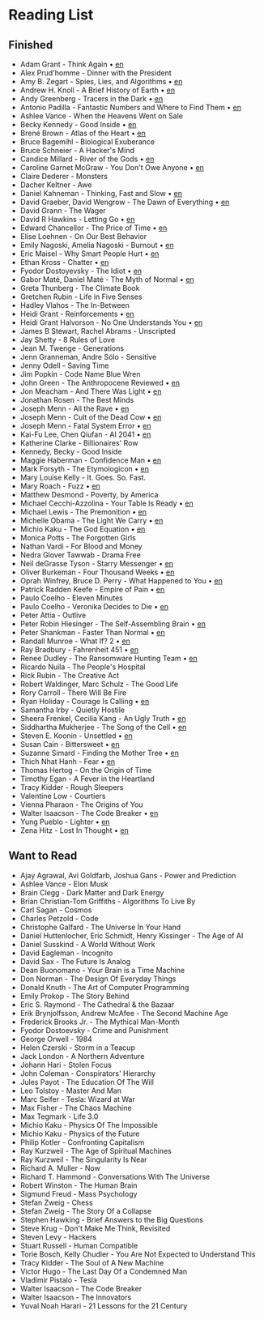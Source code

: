 # Reading List

## Finished

* Adam Grant - Think Again • [en](https://github.com/geovedi/book-notes/blob/main/2021/think-again.md)
* Alex Prud'homme - Dinner with the President
* Amy B. Zegart - Spies, Lies, and Algorithms • [en](https://github.com/geovedi/book-notes/blob/main/2022/spies-lies-and-algorithms.md)
* Andrew H. Knoll - A Brief History of Earth • [en](https://github.com/geovedi/book-notes/blob/main/2021/a-brief-history-of-earth.md)
* Andy Greenberg - Tracers in the Dark • [en](https://github.com/geovedi/book-notes/blob/main/2022/tracers-in-the-dark.md)
* Antonio Padilla - Fantastic Numbers and Where to Find Them • [en](https://github.com/geovedi/book-notes/blob/main/2022/fantastic-numbers-and-where-to-find-them.md)
* Ashlee Vance - When the Heavens Went on Sale
* Becky Kennedy - Good Inside • [en](https://github.com/geovedi/book-notes/blob/main/2022/good-inside.md)
* Brené Brown - Atlas of the Heart • [en](https://github.com/geovedi/book-notes/blob/main/2021/atlas-of-the-heart.md)
* Bruce Bagemihl - Biological Exuberance
* Bruce Schneier - A Hacker's Mind
* Candice Millard - River of the Gods • [en](https://github.com/geovedi/book-notes/blob/main/2022/river-of-the-gods.md)
* Caroline Garnet McGraw - You Don't Owe Anyone • [en](https://github.com/geovedi/book-notes/blob/main/2021/you-don't-owe-anyone.md)
* Claire Dederer - Monsters
* Dacher Keltner - Awe
* Daniel Kahneman - Thinking, Fast and Slow • [en](https://github.com/geovedi/book-notes/blob/main/2011/thinking-fast-and-slow.md)
* David Graeber, David Wengrow - The Dawn of Everything • [en](https://github.com/geovedi/book-notes/blob/main/2021/the-dawn-of-everything.md)
* David Grann - The Wager
* David R Hawkins - Letting Go • [en](https://github.com/geovedi/book-notes/blob/main/2012/letting-go.md)
* Edward Chancellor - The Price of Time • [en](https://github.com/geovedi/book-notes/blob/main/2022/the-price-of-time.md)
* Elise Loehnen - On Our Best Behavior
* Emily Nagoski, Amelia Nagoski - Burnout • [en](https://github.com/geovedi/book-notes/blob/main/2019/burnout.md)
* Eric Maisel - Why Smart People Hurt • [en](https://github.com/geovedi/book-notes/blob/main/2013/why-smart-people-hurt.md)
* Ethan Kross - Chatter • [en](https://github.com/geovedi/book-notes/blob/main/2021/chatter.md)
* Fyodor Dostoyevsky - The Idiot • [en](https://github.com/geovedi/book-notes/blob/main/1869/the-idiot.md)
* Gabor Maté, Daniel Maté - The Myth of Normal • [en](https://github.com/geovedi/book-notes/blob/main/2022/the-myth-of-normal.md)
* Greta Thunberg - The Climate Book
* Gretchen Rubin - Life in Five Senses
* Hadley Vlahos - The In-Between
* Heidi Grant - Reinforcements • [en](https://github.com/geovedi/book-notes/blob/main/2018/reinforcements.md)
* Heidi Grant Halvorson - No One Understands You • [en](https://github.com/geovedi/book-notes/blob/main/2015/no-one-understands-you.md)
* James B Stewart, Rachel Abrams - Unscripted
* Jay Shetty - 8 Rules of Love
* Jean M. Twenge - Generations
* Jenn Granneman, Andre Sólo - Sensitive
* Jenny Odell - Saving Time
* Jim Popkin - Code Name Blue Wren
* John Green - The Anthropocene Reviewed • [en](https://github.com/geovedi/book-notes/blob/main/2021/the-anthropocene-reviewed.md)
* Jon Meacham - And There Was Light • [en](https://github.com/geovedi/book-notes/blob/main/2022/and-there-was-light.md)
* Jonathan Rosen - The Best Minds
* Joseph Menn - All the Rave • [en](https://github.com/geovedi/book-notes/blob/main/2003/all-the-rave.md)
* Joseph Menn - Cult of the Dead Cow • [en](https://github.com/geovedi/book-notes/blob/main/2019/cult-of-the-dead-cow.md)
* Joseph Menn - Fatal System Error • [en](https://github.com/geovedi/book-notes/blob/main/2010/fatal-system-error.md)
* Kai-Fu Lee, Chen Qiufan - AI 2041 • [en](https://github.com/geovedi/book-notes/blob/main/2021/ai-2041.md)
* Katherine Clarke - Billionaires' Row
* Kennedy, Becky - Good Inside
* Maggie Haberman - Confidence Man • [en](https://github.com/geovedi/book-notes/blob/main/2022/confidence-man.md)
* Mark Forsyth - The Etymologicon • [en](https://github.com/geovedi/book-notes/blob/main/2012/the-etymologicon.md)
* Mary Louise Kelly - It. Goes. So. Fast.
* Mary Roach - Fuzz • [en](https://github.com/geovedi/book-notes/blob/main/2021/fuzz.md)
* Matthew Desmond - Poverty, by America
* Michael Cecchi-Azzolina - Your Table Is Ready • [en](https://github.com/geovedi/book-notes/blob/main/2022/your-table-is-ready.md)
* Michael Lewis - The Premonition • [en](https://github.com/geovedi/book-notes/blob/main/2021/the-premonition.md)
* Michelle Obama - The Light We Carry • [en](https://github.com/geovedi/book-notes/blob/main/2022/the-light-we-carry.md)
* Michio Kaku - The God Equation • [en](https://github.com/geovedi/book-notes/blob/main/2021/the-god-equation.md)
* Monica Potts - The Forgotten Girls
* Nathan Vardi - For Blood and Money
* Nedra Glover Tawwab - Drama Free
* Neil deGrasse Tyson - Starry Messenger • [en](https://github.com/geovedi/book-notes/blob/main/2022/starry-messenger.md)
* Oliver Burkeman - Four Thousand Weeks • [en](https://github.com/geovedi/book-notes/blob/main/2021/four-thousand-weeks.md)
* Oprah Winfrey, Bruce D. Perry - What Happened to You • [en](https://github.com/geovedi/book-notes/blob/main/2021/what-happened-to-you.md)
* Patrick Radden Keefe - Empire of Pain • [en](https://github.com/geovedi/book-notes/blob/main/2021/empire-of-pain.md)
* Paulo Coelho - Eleven Minutes
* Paulo Coelho - Veronika Decides to Die • [en](https://github.com/geovedi/book-notes/blob/main/1998/veronika-decides-to-die.md)
* Peter Attia - Outlive
* Peter Robin Hiesinger - The Self-Assembling Brain • [en](https://github.com/geovedi/book-notes/blob/main/2021/the-self-assembling-brain.md)
* Peter Shankman - Faster Than Normal • [en](https://github.com/geovedi/book-notes/blob/main/2014/faster-than-normal.md)
* Randall Munroe - What If? 2 • [en](https://github.com/geovedi/book-notes/blob/main/2022/what-if-2.md)
* Ray Bradbury - Fahrenheit 451 • [en](https://github.com/geovedi/book-notes/blob/main/1953/fahrenheit-451.md)
* Renee Dudley - The Ransomware Hunting Team • [en](https://github.com/geovedi/book-notes/blob/main/2022/the-ransomware-hunting-team.md)
* Ricardo Nuila - The People's Hospital
* Rick Rubin - The Creative Act
* Robert Waldinger, Marc Schulz - The Good Life
* Rory Carroll - There Will Be Fire
* Ryan Holiday - Courage Is Calling • [en](https://github.com/geovedi/book-notes/blob/main/2021/courage-is-calling.md)
* Samantha Irby - Quietly Hostile
* Sheera Frenkel, Cecilia Kang - An Ugly Truth • [en](https://github.com/geovedi/book-notes/blob/main/2021/an-ugly-truth.md)
* Siddhartha Mukherjee - The Song of the Cell • [en](https://github.com/geovedi/book-notes/blob/main/2022/the-song-of-the-cell.md)
* Steven E. Koonin - Unsettled • [en](https://github.com/geovedi/book-notes/blob/main/2021/unsettled.md)
* Susan Cain - Bittersweet • [en](https://github.com/geovedi/book-notes/blob/main/2022/bittersweet.md)
* Suzanne Simard - Finding the Mother Tree • [en](https://github.com/geovedi/book-notes/blob/main/2021/finding-the-mother-tree.md)
* Thich Nhat Hanh - Fear • [en](https://github.com/geovedi/book-notes/blob/main/2012/fear.md)
* Thomas Hertog - On the Origin of Time
* Timothy Egan - A Fever in the Heartland
* Tracy Kidder - Rough Sleepers
* Valentine Low - Courtiers
* Vienna Pharaon - The Origins of You
* Walter Isaacson - The Code Breaker • [en](https://github.com/geovedi/book-notes/blob/main/2021/the-code-breaker.md)
* Yung Pueblo - Lighter • [en](https://github.com/geovedi/book-notes/blob/main/2022/lighter.md)
* Zena Hitz - Lost In Thought • [en](https://github.com/geovedi/book-notes/blob/main/2020/lost-in-thought.md)


## Want to Read

* Ajay Agrawal, Avi Goldfarb, Joshua Gans - Power and Prediction
* Ashlee Vance - Elon Musk
* Brain Clegg - Dark Matter and Dark Energy
* Brian Christian-Tom Griffiths - Algorithms To Live By
* Carl Sagan - Cosmos
* Charles Petzold - Code
* Christophe Galfard - The Universe İn Your Hand
* Daniel Huttenlocher, Eric Schmidt, Henry Kissinger - The Age of AI
* Daniel Susskind - A World Without Work
* David Eagleman - Incognito
* David Sax - The Future Is Analog
* Dean Buonomano - Your Brain is a Time Machine
* Don Norman - The Design Of Everyday Things
* Donald Knuth  - The Art of Computer Programming
* Emily Prokop - The Story Behind
* Eric S. Raymond - The Cathedral & the Bazaar
* Erik Brynjolfsson, Andrew McAfee - The Second Machine Age
* Frederick Brooks Jr. - The Mythical Man-Month
* Fyodor Dostoevsky - Crime and Punishment
* George Orwell - 1984
* Helen Czerski - Storm in a Teacup
* Jack London - A Northern Adventure
* Johann Hari - Stolen Focus
* John Coleman - Conspirators' Hierarchy
* Jules Payot - The Education Of The Will
* Leo Tolstoy - Master And Man
* Marc Seifer - Tesla: Wizard at War
* Max Fisher - The Chaos Machine
* Max Tegmark - Life 3.0
* Michio Kaku - Physics Of The İmpossible
* Michio Kaku - Physics of the Future 
* Philip Kotler - Confronting Capitalism
* Ray Kurzweil - The Age of Spiritual Machines
* Ray Kurzweil - The Singularity Is Near
* Richard A. Muller - Now 
* Richard T. Hammond - Conversations With The Universe
* Robert Winston - The Human Brain
* Sigmund Freud - Mass Psychology
* Stefan Zweig - Chess
* Stefan Zweig - The Story Of a Collapse
* Stephen Hawking - Brief Answers to the Big Questions
* Steve Krug - Don't Make Me Think, Revisited
* Steven Levy - Hackers
* Stuart Russell - Human Compatible
* Torie Bosch, Kelly Chudler - You Are Not Expected to Understand This
* Tracy Kidder - The Soul of A New Machine
* Victor Hugo - The Last Day Of a Condemned Man
* Vladimir Pistalo - Tesla 
* Walter Isaacson - The Code Breaker
* Walter Isaacson - The Innovators
* Yuval Noah Harari - 21 Lessons for the 21 Century


